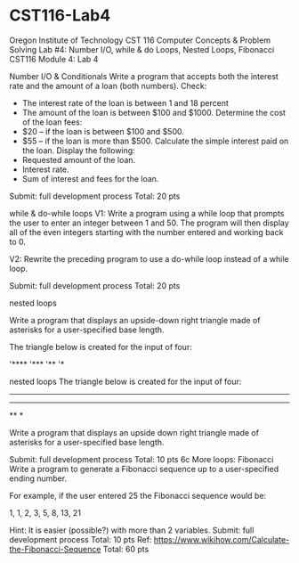 # CST116-Lab4
Oregon Institute of Technology
CST 116 Computer Concepts & Problem Solving
Lab #4: Number I/O, while & do Loops, Nested Loops, Fibonacci
CST116
Module 4: Lab 4


Number I/O & Conditionals
Write a program that accepts both the interest rate and the amount of a loan (both numbers).
Check:
* The interest rate of the loan is between 1 and 18 percent
* The amount of the loan is between $100 and $1000.
Determine the cost of the loan fees:
* $20 – if the loan is between $100 and $500.
* $55 – if the loan is more than $500.
Calculate the simple interest paid on the loan.
Display the following:
* Requested amount of the loan.
* Interest rate.
* Sum of interest and fees for the loan.


Submit: full development process
Total: 20 pts


while & do-while loops
V1: Write a program using a while loop that prompts the user to enter an integer between 1 and 50.
The program will then display all of the even integers starting with the number entered and working back to 0.


V2: Rewrite the preceding program to use a do-while loop instead of a while loop.


Submit: full development process
Total: 20 pts

nested loops

Write a program that displays an upside-down right triangle made of asterisks for a user-specified base length.

The triangle below is created for the input of four:

'****
'***
'**
'*


nested loops
The triangle below is created for the input of four:

****
***
**
*

Write a program that displays an upside down right triangle made of asterisks for a user-specified base length.



Submit: full development process
Total: 10 pts
6c More loops: Fibonacci
Write a program to generate a Fibonacci sequence up to a user-specified ending number.


For example, if the user entered 25 the Fibonacci sequence would be:


1, 1, 2, 3, 5, 8, 13, 21


Hint: It is easier (possible?) with more than 2 variables.
Submit: full development process
Total: 10 pts
Ref: https://www.wikihow.com/Calculate-the-Fibonacci-Sequence 
Total: 60 pts
